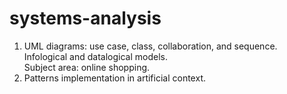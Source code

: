 # systems-analysis

1. UML diagrams: use case, class, collaboration, and sequence.  
Infological and datalogical models.  
Subject area: online shopping.
2. Patterns implementation in artificial context.
